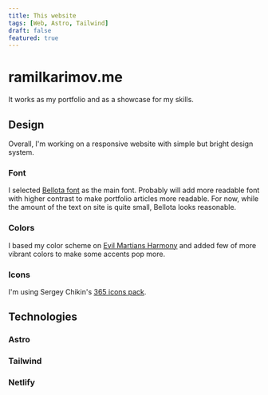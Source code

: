 ```yaml
---
title: This website
tags: [Web, Astro, Tailwind]
draft: false
featured: true
---
```


# ramilkarimov.me

It works as my portfolio and as a showcase for my skills.

## Design

Overall, I'm working on a responsive website with simple but bright design system.

### Font

I selected [Bellota font](https://github.com/kemie/Bellota-Font) as the main font.
Probably will add more readable font with higher contrast to make portfolio articles more readable.
For now, while the amount of the text on site is quite small, Bellota looks reasonable.

### Colors

I based my color scheme on [Evil Martians Harmony](https://evilmartians.com/opensource/harmony) and added few of more vibrant colors to make some accents pop more.

### Icons

I'm using Sergey Chikin's [365 icons pack](https://sergeychikin.ru/365/).

## Technologies

### Astro

### Tailwind

### Netlify
